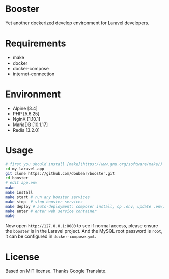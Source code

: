 # Booster

Yet another dockerized develop environment for Laravel developers.

# Requirements

- make
- docker
- docker-compose
- internet-connection

# Environment

- Alpine    [3.4]
- PHP       [5.6.25]
- NginX     [1.10.1]
- MariaDB   [10.1.17]
- Redis     [3.2.0]

# Usage

```bash
# first you should install [make](https://www.gnu.org/software/make/)
cd my-laravel-app
git clone https://github.com/doubear/booster.git
cd booster
# edit app.env
make
make install
make start # run any booster services
make stop  # stop booster services
make deploy # auto-deployment: composer install, cp .env, update .env, key:generate
make enter # enter web service container
make 
```

Now open `http://127.0.0.1:8080` to see if normal access, please ensure the `booster` is in the Laravel project. And the MySQL root password is `root`, it can be configured in `docker-compose.yml`.

# License

Based on MIT license. Thanks Google Translate.
